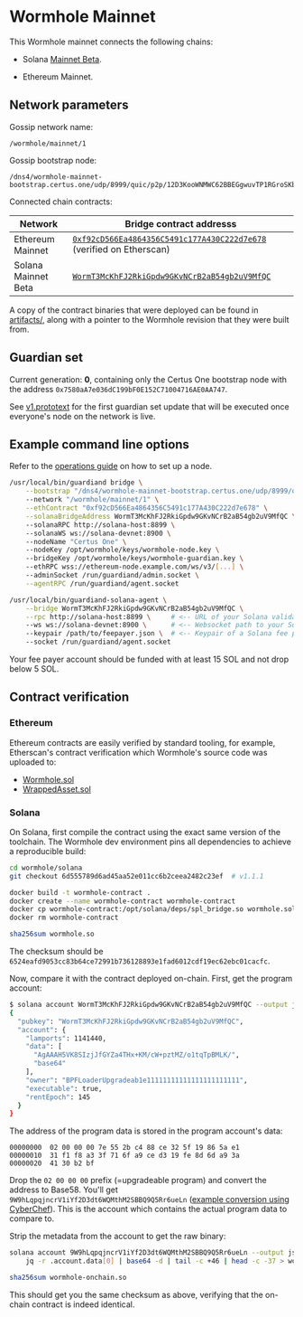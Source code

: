 # Wormhole Mainnet

This Wormhole mainnet connects the following chains:

- Solana [Mainnet Beta](https://docs.solana.com/clusters#mainnet-beta).

- Ethereum Mainnet.

## Network parameters

Gossip network name:

    /wormhole/mainnet/1

Gossip bootstrap node:

    /dns4/wormhole-mainnet-bootstrap.certus.one/udp/8999/quic/p2p/12D3KooWNMWC62BBEGgwuvTP1RGroSKbn8DNRubUKBcGwkrDk9dy

Connected chain contracts:

| Network             | Bridge contract addresss                       |
|---------------------|------------------------------------------------|
| Ethereum Mainnet    | [`0xf92cD566Ea4864356C5491c177A430C222d7e678`](https://etherscan.io/address/0xf92cD566Ea4864356C5491c177A430C222d7e678) (verified on Etherscan) |
| Solana Mainnet Beta | [`WormT3McKhFJ2RkiGpdw9GKvNCrB2aB54gb2uV9MfQC`](https://explorer.solana.com/address/WormT3McKhFJ2RkiGpdw9GKvNCrB2aB54gb2uV9MfQC?cluster=mainnet-beta) |

A copy of the contract binaries that were deployed can be found in [artifacts/](artifacts), along with a pointer to the
Wormhole revision that they were built from.

## Guardian set

Current generation: **0**, containing only the Certus One bootstrap node with the
address `0x7580aA7e036dC199bF0E152C71004716AE0AA747`.

See [v1.prototext](guardianset/v1.prototxt) for the first guardian set update that will be executed once everyone's
node on the network is live.

## Example command line options

Refer to the [operations guide](https://github.com/certusone/wormhole/blob/master/docs/operations.md) on how to set up a node.

```bash
/usr/local/bin/guardiand bridge \
    --bootstrap "/dns4/wormhole-mainnet-bootstrap.certus.one/udp/8999/quic/p2p/12D3KooWNMWC62BBEGgwuvTP1RGroSKbn8DNRubUKBcGwkrDk9dy"
    --network "/wormhole/mainnet/1" \
    --ethContract "0xf92cD566Ea4864356C5491c177A430C222d7e678" \
    --solanaBridgeAddress WormT3McKhFJ2RkiGpdw9GKvNCrB2aB54gb2uV9MfQC \  # <-- Solana Bridge address, same as the agent (NEW)
    --solanaRPC http://solana-host:8899 \                                # <-- Solana RPC URI, same as the agent (NEW)
    --solanaWS ws://solana-devnet:8900 \                                 # <-- Solana websocket URI, same as the agent (NEW)
    --nodeName "Certus One" \                                            # <-- your node's name (for network explorer usage)
    --nodeKey /opt/wormhole/keys/wormhole-node.key \                     # <-- auto-generated node key
    --bridgeKey /opt/wormhole/keys/wormhole-guardian.key \               # <-- your guardian key generated by "guardiand keygen"
    --ethRPC wss://ethereum-node.example.com/ws/v3/[...] \               # <-- your ETH full/light node websocket URI
    --adminSocket /run/guardiand/admin.socket \
    --agentRPC /run/guardiand/agent.socket
```

```bash
/usr/local/bin/guardiand-solana-agent \
    --bridge WormT3McKhFJ2RkiGpdw9GKvNCrB2aB54gb2uV9MfQC \
    --rpc http://solana-host:8899 \     # <-- URL of your Solana validator RPC server
    --ws ws://solana-devnet:8900 \      # <-- Websocket path to your Solana validator PubSub port (RPC port +1)
    --keypair /path/to/feepayer.json \  # <-- Keypair of a Solana fee payer account with ~10 SOL in it
    --socket /run/guardiand/agent.socket
```

Your fee payer account should be funded with at least 15 SOL and not drop below 5 SOL.

## Contract verification

### Ethereum

Ethereum contracts are easily verified by standard tooling, for example, Etherscan's contract verification which
Wormhole's source code was uploaded to:

- [Wormhole.sol](https://etherscan.io/address/0xf92cD566Ea4864356C5491c177A430C222d7e678#contracts)
- [WrappedAsset.sol](https://etherscan.io/address/0x9A5e27995309a03f8B583feBdE7eF289FcCdC6Ae#contracts)

### Solana

On Solana, first compile the contract using the exact same version of the toolchain. The Wormhole dev environment pins
all dependencies to achieve a reproducible build:

```bash
cd wormhole/solana
git checkout 6d555789d6ad45aa52e011cc6b2ceea2482c23ef  # v1.1.1

docker build -t wormhole-contract .
docker create --name wormhole-contract wormhole-contract
docker cp wormhole-contract:/opt/solana/deps/spl_bridge.so wormhole.sol
docker rm wormhole-contract

sha256sum wormhole.so
```

The checksum should be `6524eafd9053cc83b64ce72991b736128893e1fad6012cdf19ec62ebc01cacfc`.

Now, compare it with the contract deployed on-chain. First, get the program account:

```bash
$ solana account WormT3McKhFJ2RkiGpdw9GKvNCrB2aB54gb2uV9MfQC --output json 
{
  "pubkey": "WormT3McKhFJ2RkiGpdw9GKvNCrB2aB54gb2uV9MfQC",
  "account": {
    "lamports": 1141440,
    "data": [
      "AgAAAH5VK8SIzjJfGYZa4THx+KM/cW+pztMZ/o1tqTpBMLK/",
      "base64"
    ],
    "owner": "BPFLoaderUpgradeab1e11111111111111111111111",
    "executable": true,
    "rentEpoch": 145
  }
}
```

The address of the program data is stored in the program account's data:

```
00000000  02 00 00 00 7e 55 2b c4 88 ce 32 5f 19 86 5a e1
00000010  31 f1 f8 a3 3f 71 6f a9 ce d3 19 fe 8d 6d a9 3a
00000020  41 30 b2 bf
```

Drop the `02 00 00 00` prefix (=upgradeable program) and convert the address to Base58. You'll get
`9W9hLqpqjncrV1iYf2D3dt6WQMthM2SBBQ9Q5Rr6ueLn` ([example conversion using CyberChef](https://gchq.github.io/CyberChef/#recipe=JPath_expression('account.data%5B0%5D','%5C%5Cn')From_Base64('A-Za-z0-9%2B/%3D',true)Drop_bytes(0,4,false)To_Base58('123456789ABCDEFGHJKLMNPQRSTUVWXYZabcdefghijkmnopqrstuvwxyz')&input=ewogICJwdWJrZXkiOiAiV29ybVQzTWNLaEZKMlJraUdwZHc5R0t2TkNyQjJhQjU0Z2IydVY5TWZRQyIsCiAgImFjY291bnQiOiB7CiAgICAibGFtcG9ydHMiOiAxMTQxNDQwLAogICAgImRhdGEiOiBbCiAgICAgICJBZ0FBQUg1Vks4U0l6akpmR1laYTRUSHgrS00vY1crcHp0TVovbzF0cVRwQk1MSy8iLAogICAgICAiYmFzZTY0IgogICAgXSwKICAgICJvd25lciI6ICJCUEZMb2FkZXJVcGdyYWRlYWIxZTExMTExMTExMTExMTExMTExMTExMTExIiwKICAgICJleGVjdXRhYmxlIjogdHJ1ZSwKICAgICJyZW50RXBvY2giOiAxNDUKICB9Cn0K)).
This is the account which contains the actual program data to compare to.

Strip the metadata from the account to get the raw binary:

```bash
solana account 9W9hLqpqjncrV1iYf2D3dt6WQMthM2SBBQ9Q5Rr6ueLn --output json | \
    jq -r .account.data[0] | base64 -d | tail -c +46 | head -c -37 > wormhole-onchain.so

sha256sum wormhole-onchain.so
```

This should get you the same checksum as above, verifying that the on-chain contract is indeed identical.
